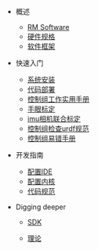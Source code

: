 
* 概述
  * [RM Software](rm_software.md)
  * [硬件规格](hardware_specifications.md)
  * [软件框架](software_framework.md)
  
* 快速入门
  
  * [系统安装](quick_start/installation.md)
  * [代码部署](quick_start/deploy.md)
  * [控制组工作实用手册](quick_start/quick_start_in_control_group.md)
  * [手眼标定](quick_start/easy_handeye.md)
  * [imu相机联合标定](quick_start/camera_imu_calibration.md)
  * [控制组检查urdf规范](quick_start/the_method_of_check_urdf.md)
  * [控制组易错手册](quick_start/error_enchiridion.md)
* 开发指南
  * [配置IDE](dev_guide/ide_config.md)
  * [配置内核](dev_guide/rt_kernel.md)
  * [代码规范](dev_guide/code_style)
  
* Digging deeper
  
  * [SDK](digging_deeper/sdk_docs/architecture.md)
  
  * [理论](digging_deeper/theory/theory_lover.md)
  
    
